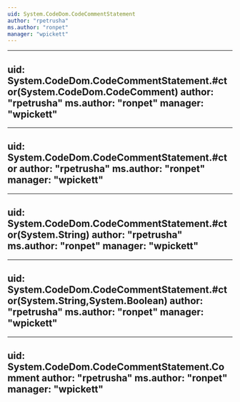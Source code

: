 ```yaml
---
uid: System.CodeDom.CodeCommentStatement
author: "rpetrusha"
ms.author: "ronpet"
manager: "wpickett"
---
```


---
uid: System.CodeDom.CodeCommentStatement.#ctor(System.CodeDom.CodeComment)
author: "rpetrusha"
ms.author: "ronpet"
manager: "wpickett"
---

---
uid: System.CodeDom.CodeCommentStatement.#ctor
author: "rpetrusha"
ms.author: "ronpet"
manager: "wpickett"
---

---
uid: System.CodeDom.CodeCommentStatement.#ctor(System.String)
author: "rpetrusha"
ms.author: "ronpet"
manager: "wpickett"
---

---
uid: System.CodeDom.CodeCommentStatement.#ctor(System.String,System.Boolean)
author: "rpetrusha"
ms.author: "ronpet"
manager: "wpickett"
---

---
uid: System.CodeDom.CodeCommentStatement.Comment
author: "rpetrusha"
ms.author: "ronpet"
manager: "wpickett"
---
